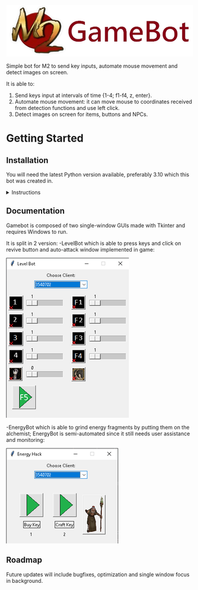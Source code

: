 ![](README_Assets/m2logo.png)

Simple bot for M2 to send key inputs, automate mouse movement and detect images on screen.

It is able to:
1. Send keys input at intervals of time {1-4; f1-f4, z, enter}.
2. Automate mouse movement: it can move mouse to coordinates received from detection functions and use left click.
3. Detect images on screen for items, buttons and NPCs.

# Getting Started

## Installation

You will need the latest Python version available, preferably 3.10 which this bot was created in.

<details><summary>Instructions</summary>
   
1. Install Python (preferably 3.10, any later version should be fine).
2. Install all the required packages by running autoconfig.py for each functionality.
3. Everything is done, just run main.py and enjoy!

</details>

## Documentation
Gamebot is composed of two single-window GUIs made with Tkinter and requires Windows to run.

It is split in 2 version:
-LevelBot which is able to press keys and click on revive button and auto-attack window implemented in game:

![](README_Assets/LevelBot.png)

-EnergyBot which is able to grind energy fragments by putting them on the alchemist; EnergyBot is semi-automated since it still needs user assistance and monitoring:

![](README_Assets/EnergyBot.png)

## Roadmap

Future updates will include bugfixes, optimization and single window focus in background.

